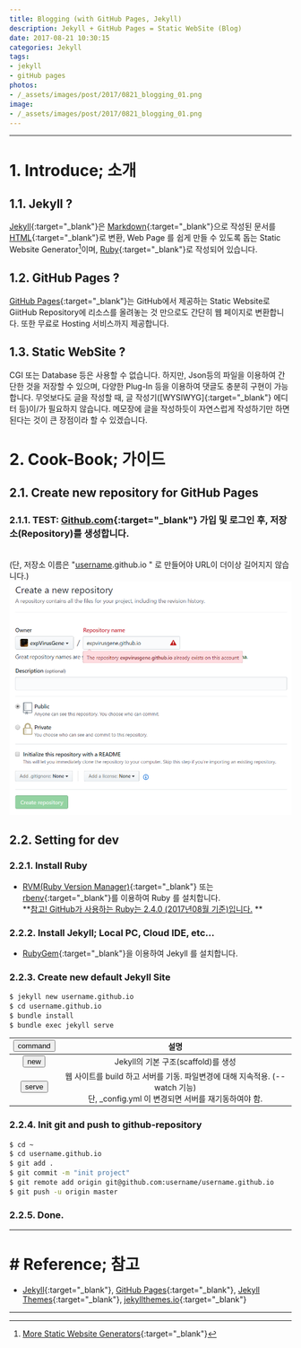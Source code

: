 ```yaml
---
title: Blogging (with GitHub Pages, Jekyll)
description: Jekyll + GitHub Pages = Static WebSite (Blog)
date: 2017-08-21 10:30:15
categories: Jekyll
tags:
- jekyll
- gitHub pages
photos:
- /_assets/images/post/2017/0821_blogging_01.png
image:
- /_assets/images/post/2017/0821_blogging_01.png
---
```


---

# 1. Introduce; 소개
## 1.1. Jekyll ?
[Jekyll]{:target="_blank"}은 [Markdown]{:target="_blank"}으로 작성된 문서를 [HTML]{:target="_blank"}로 변환, Web Page 를 쉽게 만들 수 있도록 돕는 Static Website Generator[^1]이며, [Ruby]{:target="_blank"}로 작성되어 있습니다.

## 1.2. GitHub Pages ?
[GitHub Pages]{:target="_blank"}는 GitHub에서 제공하는 Static Website로 GiitHub Repository에 리소스를 올려놓는 것 만으로도 간단히 웹 페이지로 변환합니다. 또한 무료로 Hosting 서비스까지 제공합니다.

## 1.3. Static WebSite ?
CGI 또는 Database 등은 사용할 수 없습니다. 하지만, Json등의 파일을 이용하여 간단한 것을 저장할 수 있으며, 다양한 Plug-In 등을 이용하여 댓글도 충분히 구현이 가능합니다.
무엇보다도 글을 작성할 때, 글 작성기([WYSIWYG]{:target="_blank"} 에디터 등)이/가 필요하지 않습니다.  메모장에 글을 작성하듯이 자연스럽게 작성하기만 하면된다는 것이 큰 장점이라 할 수 있겠습니다.

<!--more-->

# 2. Cook-Book; 가이드
## 2.1. Create new repository for GitHub Pages

### 2.1.1. TEST: [Github.com]{:target="_blank"} 가입 및 로그인 후, 저장소(Repository)를 생성합니다.
<br />(단, 저장소 이름은 "<ins>username</ins>.github.io " 로 만들어야 URL이 더이상 길어지지 않습니다.)
![new repository](/_assets/images/post/2017/0821_0001.png)

## 2.2. Setting for dev

### 2.2.1. Install Ruby
*  [RVM(Ruby Version Manager)]{:target="_blank"} 또는 [rbenv]{:target="_blank"}를 이용하여 Ruby 를 설치합니다.
<br />**[참고! GitHub가 사용하는 Ruby는 2.4.0 (2017년08월 기준)입니다.] **

### 2.2.2. Install Jekyll; Local PC, Cloud IDE, etc...

* [RubyGem]{:target="_blank"}을 이용하여 Jekyll 를 설치합니다.

### 2.2.3. Create new default Jekyll Site
~~~ bash
$ jekyll new username.github.io
$ cd username.github.io
$ bundle install
$ bundle exec jekyll serve
~~~

|<button type="button">command</button>| 설명 |
|:----:|:----:|
|<button type="button">new</button>|Jekyll의 기본 구조(scaffold)를 생성|
|<button type="button">serve</button>|웹 사이트를 build 하고 서버를 기동. 파일변경에 대해 지속적용. (--watch 기능) <br />단, _config.yml 이 변경되면 서버를 재기동하여야 함.|

### 2.2.4. Init git and push to github-repository
~~~ bash
$ cd ~
$ cd username.github.io
$ git add .
$ git commit -m "init project"
$ git remote add origin git@github.com:username/username.github.io
$ git push -u origin master
~~~

### 2.2.5. Done.

---

# # Reference; 참고
- [Jekyll]{:target="_blank"}, [GitHub Pages]{:target="_blank"}, [Jekyll Themes]{:target="_blank"}, [jekyllthemes.io]{:target="_blank"}

---

[^1]: [More Static Website Generators](https://www.staticgen.com/){:target="_blank"}

[Jekyll]: http://jekyllrb.com/
[Markdown]: https://en.wikipedia.org/wiki/Markdown
[HTML]: https://en.wikipedia.org/wiki/HTML
[Ruby]: https://www.ruby-lang.org/ko/
[Github.com]: https://github.com/
[RVM(Ruby Version Manager)]: https://rvm.io/
[rbenv]: https://github.com/rbenv/rbenv
[참고! GitHub가 사용하는 Ruby는 2.4.0 (2017년08월 기준)입니다.]: https://pages.github.com/versions/
[RubyGem]: http://ruby-korea.github.io/rubygems-guides/what-is-a-gem/
[Jekyll Themes]: http://jekyllthemes.org/
[jekyllthemes.io]: https://jekyllthemes.io/
[GitHub Pages]: https://pages.github.com/

[BASE]: http://poiemaweb.com/jekyll-basics